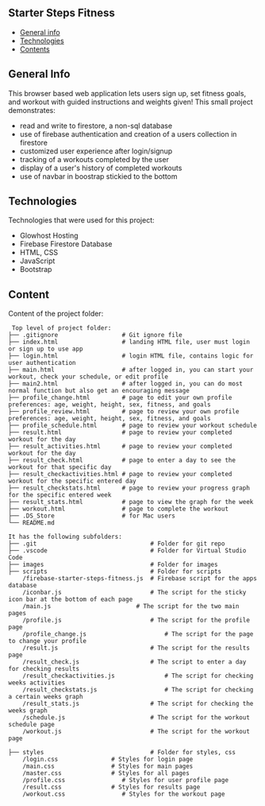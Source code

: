 ## Starter Steps Fitness
* [General info](#general-info)
* [Technologies](#technologies)
* [Contents](#content)

## General Info
This browser based web application lets users sign up, set fitness goals, and workout with guided instructions and weights given!
This small project demonstrates:
* read and write to firestore, a non-sql database
* use of firebase authentication and creation of a users collection in firestore
* customized user experience after login/signup
* tracking of a workouts completed by the user
* display of a user's history of completed workouts
* use of navbar in boostrap stickied to the bottom

	
## Technologies
Technologies that were used for this project:
* Glowhost Hosting
* Firebase Firestore Database
* HTML, CSS
* JavaScript
* Bootstrap 
	
## Content
Content of the project folder:

```
 Top level of project folder: 
├── .gitignore          	    # Git ignore file
├── index.html             	    # landing HTML file, user must login or sign up to use app
├── login.html               	# login HTML file, contains logic for user authentication
├── main.html                	# after logged in, you can start your workout, check your schedule, or edit profile
├── main2.html               	# after logged in, you can do most normal function but also get an encouraging message
├── profile_change.html      	# page to edit your own profile preferences: age, weight, height, sex, fitness, and goals
├── profile_review.html	 	 	# page to review your own profile preferences: age, weight, height, sex, fitness, and goals
├── profile_schedule.html	 	# page to review your workout schedule
├── result.html	 			 	# page to review your completed workout for the day
├── result_activities.html	 	# page to review your completed workout for the day
├── result_check.html	 	 	# page to enter a day to see the workout for that specific day
├── result_checkactivities.html # page to review your completed workout for the specific entered day
├── result_checkstats.html 		# page to review your progress graph for the specific entered week
├── result_stats.html 			# page to view the graph for the week
├── workout.html	 			# page to complete the workout
├── .DS_Store				 	# for Mac users
└── README.md

It has the following subfolders:
├── .git                     			# Folder for git repo
├── .vscode                  			# Folder for Virtual Studio Code
├── images                   			# Folder for images
├── scripts                  			# Folder for scripts
	/firebase-starter-steps-fitness.js	# Firebase script for the apps database
	/iconbar.js                  		# The script for the sticky icon bar at the bottom of each page
	/main.js                  		# The script for the two main pages
	/profile.js                  		# The script for the profile page
	/profile_change.js                  	# The script for the page to change your profile
	/result.js                  		# The script for the results page
	/result_check.js                  	# The script to enter a day for checking results
	/result_checkactivities.js          	# The script for checking weeks activities
	/result_checkstats.js               	# The script for checking a certain weeks graph
	/result_stats.js                  	# The script for checking the weeks graph
	/schedule.js                  		# The script for the workout schedule page
	/workout.js                  		# The script for the workout page
	
├── styles                   			# Folder for styles, css
	/login.css				 # Styles for login page
	/main.css				 # Styles for main pages
	/master.css				 # Styles for all pages
	/profile.css			 	# Styles for user profile page
	/result.css				 # Styles for results page
	/workout.css			 	# Styles for the workout page


```

